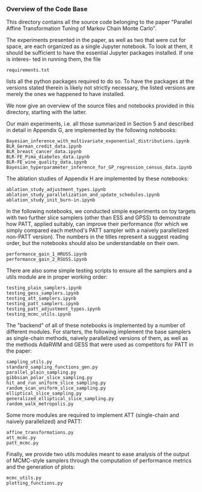 ### Overview of the Code Base

This directory contains all the source code belonging to the paper
"Parallel Affine Transformation Tuning of Markov Chain Monte Carlo".

The experiments presented in the paper, as well as two that were cut for space,
are each organized as a single Jupyter notebook. To look at them, it should be
sufficient to have the essential Jupyter packages installed. If one is interes-
ted in running them, the file

    requirements.txt

lists all the python packages required to do so. To have the packages at the
versions stated therein is likely not strictly necessary, the listed versions
are merely the ones we happened to have installed.

We now give an overview of the source files and notebooks provided in this
directory, starting with the latter.

Our main experiments, i.e. all those summarized in Section 5 and described in
detail in Appendix G, are implemented by the following notebooks:

    Bayesian_inference_with_multivariate_exponential_distributions.ipynb
    BLR_German_credit_data.ipynb
    BLR_breast_cancer_data.ipynb
    BLR-FE_Pima_diabetes_data.ipynb
    BLR-FE_wine_quality_data.ipynb
    Bayesian_hyperparameter_inference_for_GP_regression_census_data.ipynb

The ablation studies of Appendix H are implemented by these notebooks:

    ablation_study_adjustment_types.ipynb
    ablation_study_parallelization_and_update_schedules.ipynb
    ablation_study_init_burn-in.ipynb

In the following notebooks, we conducted simple experiments on toy targets with
two further slice samplers (other than ESS and GPSS) to demonstrate how PATT,
applied suitably, can improve their performance (for which we simply compared
each method's PATT sampler with a naively parallelized non-PATT version). The
numbers in the titles represent a suggest reading order, but the notebooks
should also be understandable on their own.

    performance_gain_1_HRUSS.ipynb
    performance_gain_2_RSUSS.ipynb

There are also some simple testing scripts to ensure all the samplers and a
utils module are in proper working order:

    testing_plain_samplers.ipynb
    testing_gess_samplers.ipynb
    testing_att_samplers.ipynb
    testing_patt_samplers.ipynb
    testing_patt_adjustment_types.ipynb
    testing_mcmc_utils.ipynb

The "backend" of all of these notebooks is implemented by a number of different
modules. For starters, the following implement the base samplers as single-chain
methods, naively parallelized versions of them, as well as the methods AdaRWM
and GESS that were used as competitors for PATT in the paper:

    sampling_utils.py
    standard_sampling_functions_gen.py
    parallel_plain_sampling.py
    gibbsian_polar_slice_sampling.py
    hit_and_run_uniform_slice_sampling.py
    random_scan_uniform_slice_sampling.py
    elliptical_slice_sampling.py
    generalized_elliptical_slice_sampling.py
    random_walk_metropolis.py

Some more modules are required to implement ATT (single-chain and naively
parallelized) and PATT:

    affine_transformations.py
    att_mcmc.py
    patt_mcmc.py

Finally, we provide two utils modules meant to ease analysis of the output of
MCMC-style samplers through the computation of performance metrics and the
generation of plots:

    mcmc_utils.py
    plotting_functions.py

